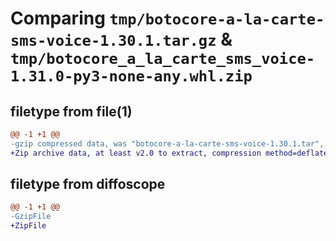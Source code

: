 # Comparing `tmp/botocore-a-la-carte-sms-voice-1.30.1.tar.gz` & `tmp/botocore_a_la_carte_sms_voice-1.31.0-py3-none-any.whl.zip`

## filetype from file(1)

```diff
@@ -1 +1 @@
-gzip compressed data, was "botocore-a-la-carte-sms-voice-1.30.1.tar", last modified: Thu Jul  6 01:45:24 2023, max compression
+Zip archive data, at least v2.0 to extract, compression method=deflate
```

## filetype from diffoscope

```diff
@@ -1 +1 @@
-GzipFile
+ZipFile
```

